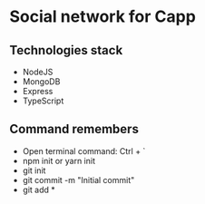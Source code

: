 # Social network for Capp

## Technologies stack
- NodeJS
- MongoDB
- Express
- TypeScript

## Command remembers
- Open terminal command: Ctrl + `
- npm init or yarn init
- git init
- git commit -m "Initial commit" 
- git add *